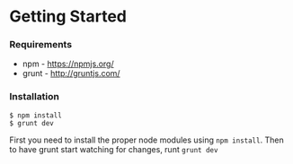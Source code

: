 # Getting Started

### Requirements
* npm - <https://npmjs.org/>
* grunt - <http://gruntjs.com/>
	
### Installation

	$ npm install
	$ grunt dev
	
First you need to install the proper node modules using `npm install`. Then to have grunt start watching for changes, runt `grunt dev`
